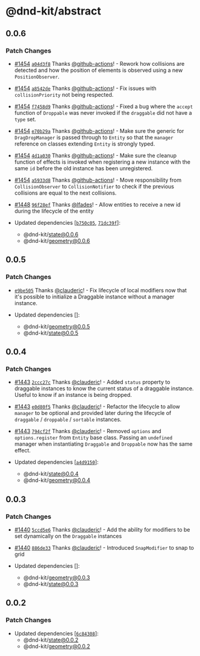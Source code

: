 # @dnd-kit/abstract

## 0.0.6

### Patch Changes

- [#1454](https://github.com/clauderic/dnd-kit/pull/1454) [`a04d3f8`](https://github.com/clauderic/dnd-kit/commit/a04d3f88d380853b97585ab3b608561f7b02ce69) Thanks [@github-actions](https://github.com/apps/github-actions)! - Rework how collisions are detected and how the position of elements is observed using a new `PositionObserver`.

- [#1454](https://github.com/clauderic/dnd-kit/pull/1454) [`a8542de`](https://github.com/clauderic/dnd-kit/commit/a8542de56d39c3cd3b6ef981172a0782454295b2) Thanks [@github-actions](https://github.com/apps/github-actions)! - Fix issues with `collisionPriority` not being respected.

- [#1454](https://github.com/clauderic/dnd-kit/pull/1454) [`f7458d9`](https://github.com/clauderic/dnd-kit/commit/f7458d9dc32824dbea3a6d5dfb29236f19a2c073) Thanks [@github-actions](https://github.com/apps/github-actions)! - Fixed a bug where the `accept` function of `Droppable` was never invoked if the `draggable` did not have a `type` set.

- [#1454](https://github.com/clauderic/dnd-kit/pull/1454) [`e70b29a`](https://github.com/clauderic/dnd-kit/commit/e70b29ae64837e424f7279c95112fb6e420c4dcc) Thanks [@github-actions](https://github.com/apps/github-actions)! - Make sure the generic for `DragDropManager` is passed through to `Entity` so that the `manager` reference on classes extending `Entity` is strongly typed.

- [#1454](https://github.com/clauderic/dnd-kit/pull/1454) [`4d1a030`](https://github.com/clauderic/dnd-kit/commit/4d1a0306c920ae064eb5b30c4c02961f50460c84) Thanks [@github-actions](https://github.com/apps/github-actions)! - Make sure the cleanup function of effects is invoked when registering a new instance with the same `id` before the old instance has been unregistered.

- [#1454](https://github.com/clauderic/dnd-kit/pull/1454) [`a5933d8`](https://github.com/clauderic/dnd-kit/commit/a5933d8607e63ed08818ffab43e858863cb35d47) Thanks [@github-actions](https://github.com/apps/github-actions)! - Move responsibility from `CollisionObserver` to `CollisionNotifier` to check if the previous collisions are equal to the next collisions.

- [#1448](https://github.com/clauderic/dnd-kit/pull/1448) [`96f28ef`](https://github.com/clauderic/dnd-kit/commit/96f28ef86adf95e77540732d39033c7f3fb0fd04) Thanks [@lfades](https://github.com/lfades)! - Allow entities to receive a new id during the lifecycle of the entity

- Updated dependencies [[`b750c05`](https://github.com/clauderic/dnd-kit/commit/b750c05b4b14f5d9817dc07d974d40b74470e904), [`71dc39f`](https://github.com/clauderic/dnd-kit/commit/71dc39fb2ec21b9a680238a91be419c71ecabe86)]:
  - @dnd-kit/state@0.0.6
  - @dnd-kit/geometry@0.0.6

## 0.0.5

### Patch Changes

- [`e9be505`](https://github.com/clauderic/dnd-kit/commit/e9be5051b5c99e522fb6efd028d425220b171890) Thanks [@clauderic](https://github.com/clauderic)! - Fix lifecycle of local modifiers now that it's possible to initialize a Draggable instance without a manager instance.

- Updated dependencies []:
  - @dnd-kit/geometry@0.0.5
  - @dnd-kit/state@0.0.5

## 0.0.4

### Patch Changes

- [#1443](https://github.com/clauderic/dnd-kit/pull/1443) [`2ccc27c`](https://github.com/clauderic/dnd-kit/commit/2ccc27c566b13d6de46719d0ad5978d655261177) Thanks [@clauderic](https://github.com/clauderic)! - Added `status` property to draggable instances to know the current status of a draggable instance. Useful to know if an instance is being dropped.

- [#1443](https://github.com/clauderic/dnd-kit/pull/1443) [`e0d80f5`](https://github.com/clauderic/dnd-kit/commit/e0d80f59c733b3adcf1fc89d29aa80257e7edd98) Thanks [@clauderic](https://github.com/clauderic)! - Refactor the lifecycle to allow `manager` to be optional and provided later during the lifecycle of `draggable` / `droppable` / `sortable` instances.

- [#1443](https://github.com/clauderic/dnd-kit/pull/1443) [`794cf2f`](https://github.com/clauderic/dnd-kit/commit/794cf2f4bdeeb57a197effb1df654c7c44cf34a3) Thanks [@clauderic](https://github.com/clauderic)! - Removed `options` and `options.register` from `Entity` base class. Passing an `undefined` manager when instantiating `Draggable` and `Droppable` now has the same effect.

- Updated dependencies [[`a4d9150`](https://github.com/clauderic/dnd-kit/commit/a4d91500124698abf58355592913f84d438faa3d)]:
  - @dnd-kit/state@0.0.4
  - @dnd-kit/geometry@0.0.4

## 0.0.3

### Patch Changes

- [#1440](https://github.com/clauderic/dnd-kit/pull/1440) [`5ccd5e6`](https://github.com/clauderic/dnd-kit/commit/5ccd5e668fb8d736ec3c195116559cb5c5684e80) Thanks [@clauderic](https://github.com/clauderic)! - Add the ability for modifiers to be set dynamically on the `Draggable` instances

- [#1440](https://github.com/clauderic/dnd-kit/pull/1440) [`886de33`](https://github.com/clauderic/dnd-kit/commit/886de33d0df851ebdcb3fcf2915f9623069b06d1) Thanks [@clauderic](https://github.com/clauderic)! - Introduced `SnapModifier` to snap to grid

- Updated dependencies []:
  - @dnd-kit/geometry@0.0.3
  - @dnd-kit/state@0.0.3

## 0.0.2

### Patch Changes

- Updated dependencies [[`6c84308`](https://github.com/clauderic/dnd-kit/commit/6c84308b45c55ca1324a5c752b0ec117235da9e2)]:
  - @dnd-kit/state@0.0.2
  - @dnd-kit/geometry@0.0.2
